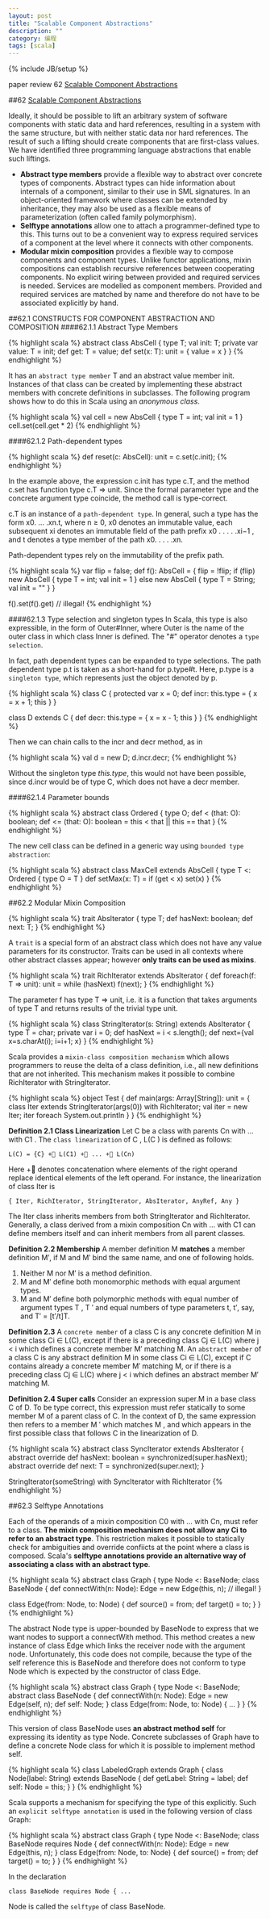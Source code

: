 ```yaml
---
layout: post
title: "Scalable Component Abstractions"
description: ""
category: 编程
tags: [scala]
---
```

{% include JB/setup %}

paper review 62 [Scalable Component Abstractions][1]
<!--break-->

##62 [Scalable Component Abstractions][1]

Ideally, it should be possible to lift an arbitrary system of software components with static data and hard references, resulting in a system with the same structure, but with neither static data nor hard references. The result of such a lifting should create components that are first-class values. We have identified three programming language abstractions that enable such liftings.

* **Abstract type members** provide a flexible way to abstract over concrete types of components. Abstract types can hide information about internals of a component, similar to their use in SML signatures. In an object-oriented framework where classes can be extended by inheritance, they may also be used as a flexible means of parameterization (often called family polymorphism).
* **Selftype annotations** allow one to attach a programmer-defined type to this. This turns out to be a convenient way to express required services of a component at the level where it connects with other components.
* **Modular mixin composition** provides a flexible way to compose components and component types. Unlike functor applications, mixin compositions can establish recursive references between cooperating components. No explicit wiring between provided and required services is needed. Services are modelled as component members. Provided and required services are matched by name and therefore do not have to be associated explicitly by hand.

##62.1 CONSTRUCTS FOR COMPONENT ABSTRACTION AND COMPOSITION
####62.1.1 Abstract Type Members

{% highlight scala %}
abstract class AbsCell { 
  type T;  val init: T;  private var value: T = init;  def get: T = value;  def set(x: T): unit = { value = x }}
{% endhighlight %}

It has an `abstract type member` T and an abstract value member init. Instances of that class can be created by implementing these abstract members with concrete definitions in subclasses. The following program shows how to do this in Scala using an *anonymous class*.

{% highlight scala %}
val cell = new AbsCell { type T = int; val init = 1 } 
cell.set(cell.get * 2)
{% endhighlight %}

####62.1.2 Path-dependent types

{% highlight scala %}
def reset(c: AbsCell): unit = c.set(c.init);
{% endhighlight %}

In the example above, the expression c.init has type c.T, and the method c.set has function type c.T => unit. Since the formal parameter type and the concrete argument type coincide, the method call is type-correct.

c.T is an instance of a `path-dependent type`. In general, such a type has the form x0. ... .xn.t, where n ≥ 0, x0 denotes an immutable value, each subsequent xi denotes an immutable field of the path prefix x0 . . . . .xi−1 , and t denotes a type member of the path x0. . . . .xn. 

Path-dependent types rely on the immutability of the prefix path.

{% highlight scala %}
var flip = false; def f(): AbsCell = {  flip = !flip;  if (flip) new AbsCell { 
    type T = int; val init = 1 
  } else new AbsCell { 
    type T = String; val init = "" 
  }}
f().set(f().get) // illegal!{% endhighlight %}

####62.1.3 Type selection and singleton types
In Scala, this type is also expressible, in the form of Outer#Inner, where Outer is the name of the outer class in which class Inner is defined. The "#" operator denotes a `type selection`.

In fact, path dependent types can be expanded to type selections. The path dependent type p.t is taken as a short-hand for p.type#t. Here, p.type is a `singleton type`, which represents just the object denoted by p.

{% highlight scala %}
class C {  protected var x = 0;  def incr: this.type = { x = x + 1; this }}class D extends C {  def decr: this.type = { x = x - 1; this } 
}
{% endhighlight %}

Then we can chain calls to the incr and decr method, as in

{% highlight scala %}
val d = new D; 
d.incr.decr;
{% endhighlight %}

Without the singleton type *this.type*, this would not have been possible, since d.incr would be of type C, which does not have a decr member. 

####62.1.4 Parameter bounds

{% highlight scala %}
abstract class Ordered { 
  type O;  def < (that: O): boolean; 
  def <= (that: O): boolean = this < that || this == that 
}
{% endhighlight %}

The new cell class can be defined in a generic way using `bounded type abstraction`:

{% highlight scala %}
abstract class MaxCell extends AbsCell { 
  type T <: Ordered { type O = T }  def setMax(x: T) = if (get < x) set(x)}
{% endhighlight %}

##62.2 Modular Mixin Composition

{% highlight scala %}
trait AbsIterator { 
  type T;  def hasNext: boolean;  def next: T; 
}
{% endhighlight %}

A `trait` is a special form of an abstract class which does not have any value parameters for its constructor. Traits can be used in all contexts where other abstract classes appear; however **only traits can be used as mixins**.

{% highlight scala %}
trait RichIterator extends AbsIterator { 
  def foreach(f: T => unit): unit =    while (hasNext) f(next);}
{% endhighlight %}

The parameter f has type T => unit, i.e. it is a function that takes arguments of type T and returns results of the trivial type unit.

{% highlight scala %}
class StringIterator(s: String) extends AbsIterator { 
  type T = char;  private var i = 0;  def hasNext = i < s.length(); 
  def next={val x=s.charAt(i); i=i+1; x}}
{% endhighlight %}

Scala provides a `mixin-class composition mechanism` which allows programmers to reuse the delta of a class definition, i.e., all new definitions that are not inherited. This mechanism makes it possible to combine RichIterator with StringIterator.

{% highlight scala %}
object Test {  def main(args: Array[String]): unit = {    class Iter extends StringIterator(args(0)) with RichIterator;    val iter = new Iter;    iter foreach System.out.println 
  }}
{% endhighlight %}

**Definition 2.1 Class Linearization** Let C be a class with parents Cn with ... with C1 . The `class linearization` of C , L(C ) is defined as follows:
    L(C) = {C} +⃗ L(C1) +⃗ ... +⃗ L(Cn)

Here +⃗ denotes concatenation where elements of the right operand replace identical elements of the left operand. For instance, the linearization of class Iter is

    { Iter, RichIterator, StringIterator, AbsIterator, AnyRef, Any }

The Iter class inherits members from both StringIterator and RichIterator. Generally, a class derived from a mixin composition Cn with ... with C1 can define members itself and can inherit members from all parent classes.

**Definition 2.2 Membership** A member definition M **matches** a member definition M′, if M and M′ bind the same name, and one of following holds.

1. Neither M nor M′ is a method definition.
2. M and M′ define both monomorphic methods with equal argument types.
3. M and M′ define both polymorphic methods with equal number of argument types T , T ′ and equal numbers of type parameters t, t′, say, and T′ = [t′/t]T.

**Definition 2.3** A `concrete member` of a class C is any concrete definition M in some class Ci ∈ L(C), except if there is a preceding class Cj ∈ L(C) where j < i which defines a concrete member M′ matching M. An `abstract member` of a class C is any abstract definition M in some class Ci ∈ L(C), except if C contains already a concrete member M′ matching M, or if there is a preceding class Cj ∈ L(C) where j < i which defines an abstract member M′ matching M.

**Definition 2.4 Super calls** Consider an expression super.M in a base class C of D. To be type correct, this expression must refer statically to some member M of a parent class of C. In the context of D, the same expression then refers to a member M ′ which matches M , and which appears in the first possible class that follows C in the linearization of D.

{% highlight scala %}
abstract class SyncIterator extends AbsIterator { 
  abstract override def hasNext: boolean = synchronized(super.hasNext);
  abstract override def next: T = synchronized(super.next);
}

StringIterator(someString) with SyncIterator
                          with RichIterator
{% endhighlight %}

##62.3 Selftype Annotations

Each of the operands of a mixin composition C0 with ... with Cn, must refer to a class. **The mixin composition mechanism does not allow any Ci to refer to an abstract type**. This restriction makes it possible to statically check for ambiguities and override confiicts at the point where a class is composed. Scala's **selftype annotations provide an alternative way of associating a class with an abstract type**.

{% highlight scala %}
abstract class Graph { 
  type Node <: BaseNode; 
  class BaseNode {    def connectWith(n: Node): Edge = new Edge(this, n); // illegal!  }  class Edge(from: Node, to: Node) {    def source() = from;    def target() = to; 
  }}
{% endhighlight %}

The abstract Node type is upper-bounded by BaseNode to express that we want nodes to support a connectWith method. This method creates a new instance of class Edge which links the receiver node with the argument node. Unfortunately, this code does not compile, because the type of the self reference this is BaseNode and therefore does not conform to type Node which is expected by the constructor of class Edge.

{% highlight scala %}
abstract class Graph {  type Node <: BaseNode; 
  abstract class BaseNode {    def connectWith(n: Node): Edge = new Edge(self, n);    def self: Node; 
  }  class Edge(from: Node, to: Node) { ... } 
}
{% endhighlight %}

This version of class BaseNode uses **an abstract method self** for expressing its identity as type Node. Concrete subclasses of Graph have to define a concrete Node class for which it is possible to implement method self.

{% highlight scala %}
class LabeledGraph extends Graph {  class Node(label: String) extends BaseNode {    def getLabel: String = label;    def self: Node = this; 
  }}
{% endhighlight %}

Scala supports a mechanism for specifying the type of this explicitly. Such an `explicit selftype annotation` is used in the following version of class Graph:

{% highlight scala %}
abstract class Graph {  type Node <: BaseNode;  class BaseNode requires Node {    def connectWith(n: Node): Edge = new Edge(this, n); 
  }  class Edge(from: Node, to: Node) { 
    def source() = from;    def target() = to;  } 
}
{% endhighlight %}

In the declaration


    class BaseNode requires Node { ...

Node is called the `selftype` of class BaseNode.

[1]: http://lampwww.epfl.ch/~odersky/papers/ScalableComponent.pdf
